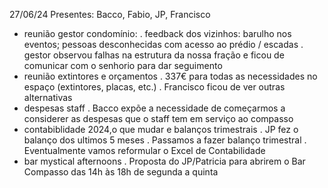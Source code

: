 27/06/24
Presentes: Bacco, Fabio, JP, Francisco
 
- reunião gestor condomínio:
. feedback dos vizinhos: barulho nos eventos; pessoas desconhecidas com acesso ao prédio / escadas
. gestor observou falhas na estrutura da nossa fração e ficou de comunicar com o senhorio para dar seguimento
- reunião extintores e orçamentos
. 337€ para todas as necessidades no espaço (extintores, placas, etc.)
. Francisco ficou de ver outras alternativas
- despesas staff
. Bacco expõe a necessidade de começarmos a considerer as despesas que o staff tem em serviço ao compasso
- contabiblidade 2024,o que mudar e balanços trimestrais
. JP fez o balanço dos ultimos 5 meses
. Passamos a fazer balanço trimestral
. Eventualmente vamos reformular o Excel de Contabilidade
- bar mystical afternoons
. Proposta do JP/Patricia para abrirem o Bar Compasso das 14h às 18h de segunda a quinta


